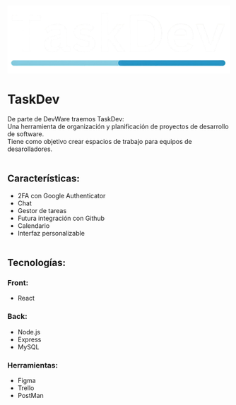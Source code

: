 <img src="src/img/taskdev.png" alt="TaskDev">

# TaskDev
De parte de DevWare traemos TaskDev:<br>
Una herramienta de organización y planificación de proyectos de desarrollo de software.<br> 
Tiene como objetivo crear espacios de trabajo para equipos de desarolladores.<br><br>

## Características:
- 2FA con Google Authenticator
- Chat
- Gestor de tareas
- Futura integración con Github
- Calendario
- Interfaz personalizable
<br><br>

## Tecnologías:

### Front:
- React

### Back:
- Node.js
- Express
- MySQL

### Herramientas:
- Figma
- Trello
- PostMan
